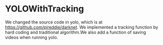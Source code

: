 # YOLOWithTracking
We changed the source code in yolo, which is at https://github.com/pjreddie/darknet. We implemented a tracking function by hard coding and traditional algorithm.We also add a function of saving videos when running yolo. 
